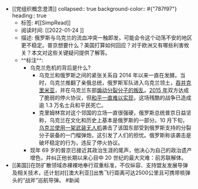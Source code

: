 - [[党组织概念澄清]]
  collapsed:: true
  background-color:: #{"787f97"}
  heading:: true
	- 标签: #[[SimpRead]]
	- 阅读时间: [[2022-01-24  ]]
	- 描述: 俄罗斯与乌克兰的流血冲突一触即发，可能会令这个动荡不安的地区更不稳定。普京想要什么？美国打算如何回应？对于欧洲又有哪些利害攸关？本文对这些关键疑问提供了解答。
	- ^^标注^^:
		- 乌克兰危机的背后是什么?
			- 乌克兰和俄罗斯之间的紧张关系自 2014 年以来一直在发酵。当时，乌克兰推翻了亲俄总统，俄罗斯军队进入乌克兰领土，[吞并克里米亚](https://www.nytimes.com/2014/03/19/world/europe/ukraine.html?action=click&pgtype=Article&state=default&module=styln-russia-ukraine&variant=show%C2%AEion=MAIN_CONTENT_3&block=storyline_levelup_swipe_recirc&sa=D&source=editors&ust=1640277218548000&usg=AOvVaw0lDn6UogMvV8yjZ5fHiRuQ)，并在乌克兰东部[煽动分裂分子的叛乱](https://www.nytimes.com/2014/07/26/world/europe/russian-artillery-fires-into-ukraine-kiev-says.html?action=click&pgtype=Article&state=default&module=styln-russia-ukraine&variant=show%C2%AEion=MAIN_CONTENT_3&block=storyline_levelup_swipe_recirc&sa=D&source=editors&ust=1640277218549000&usg=AOvVaw1sCiHWBqaBMeXt0o9_ow5T)。[2015 年](https://www.nytimes.com/2015/02/13/world/europe/ukraine-cease-fire-negotiated-in-minsk.html?action=click&pgtype=Article&state=default&module=styln-russia-ukraine&variant=show%C2%AEion=MAIN_CONTENT_3&block=storyline_levelup_swipe_recirc&sa=D&source=editors&ust=1640277218549000&usg=AOvVaw0lV3lp2sH1RyyFZiOztJtk)双方达成了脆弱的停火协议，但[和平一直难以实现](https://www.nytimes.com/2021/03/30/world/europe/ukraine-russia-fighting.html)，这场残酷的战争已造成逾 1.3 万名士兵和平民死亡。
			- 克里姆林宫对这个邻国的立场一直很强硬，俄罗斯总统普京日益坚称，乌克兰在文化和历史上基本是俄罗斯的一部分。10 月下旬，[乌克兰使用一架武装无人机](https://www.nytimes.com/2021/11/15/world/europe/ukraine-russia-war-putin.html)袭击了该国东部受到俄罗斯支持的分裂分子装备的一门榴弹炮，这引发了人们的担忧。俄罗斯称该袭击是破坏稳定的行为，违反了停火协议。
		- 现年 69 岁的普京已接近其政治生涯的尾声，他决心为自己的政治遗产增色，并纠正他长期以来心目中 20 世纪的最大灾难：前苏联解体。
- [[美国]]在防扩散领域赤裸裸地奉行双重标准，不仅纵容、支持盟友发展导弹及相关技术，还计划对[[澳大利亚]]出售飞行距离可达2500公里且可携带核弹头的“战斧”巡航导弹。 #新闻